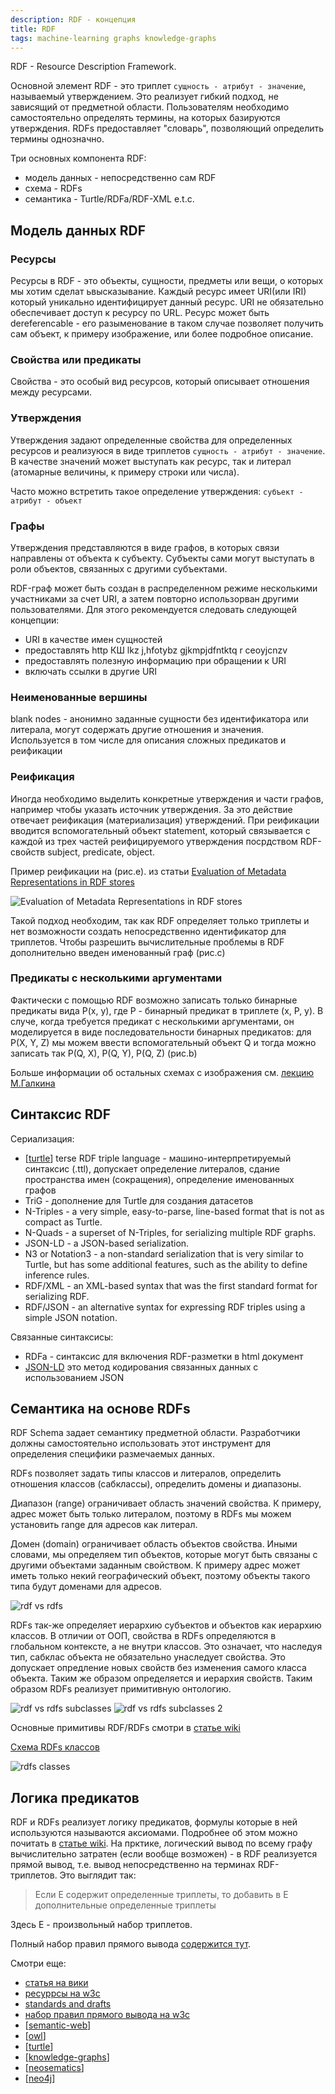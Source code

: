```yaml
---
description: RDF - концепция
title: RDF
tags: machine-learning graphs knowledge-graphs
---
```

RDF - Resource Description Framework.

Основной элемент RDF - это триплет `сущность - атрибут - значение`, называемый утверждением. Это реализует гибкий подход, не зависящий от предметной области. Пользователям необходимо самостоятельно определять термины, на которых базируются утверждения. RDFs предоставляет "словарь", позволяющий определить термины однозначно.

Три основных компонента RDF:

- модель данных - непосредственно сам RDF
- схема - RDFs
- семантика - Turtle/RDFa/RDF-XML e.t.c.

## Модель данных RDF

### Ресурсы

Ресурсы в RDF - это объекты, сущности, предметы или вещи, о которых мы хотим сделат ьвысказывание. Каждый ресурс имеет URI(или IRI) который уникально идентифицирует данный ресурс. URI не обязательно обеспечивает доступ к ресурсу по URL. Ресурс может быть dereferencable - его разыменование в таком случае позволяет получить сам объект, к примеру изображение, или более подробное описание.

### Свойства или предикаты

Свойства - это особый вид ресурсов, который описывает отношения между ресурсами.

### Утверждения

Утверждения задают определенные свойства для определенных ресурсов и реализуюся в виде триплетов `сущность - атрибут - значение`. В качестве значений может выступать как ресурс, так и литерал (атомарные величины, к примеру строки или числа).

Часто можно встретить такое определение утверждения: `субъект - атрибут - объект`

### Графы

Утверждения представляются в виде графов, в которых связи направлены от объекта к субъекту. Субъекты сами могут выступать в роли объектов, связанных с другими субъектами.

RDF-граф может быть создан в распределенном режиме несколькими участниками за счет URI, а затем повторно использорван другими пользователями. Для этого рекомендуется следовать следующей концепции:

- URI в качестве имен сущностей
- предоставлять http КШ lkz j,hfotybz gjkmpjdfntktq r ceoyjcnzv
- предоставлять полезную информацию при обращении к URI
- включать ссылки в другие URI

### Неименованные вершины

blank nodes - анонимно заданные сущности без идентификатора или литерала, могут содержать другие отношения и значения. Используется в том числе для описания сложных предикатов и реификации

### Реификация

Иногда необходимо выделить конкретные утверждения и части графов, например чтобы указать источник утверждения. За это действие отвечает реификация (материализация) утверждений. При реификации вводится вспомогательный объект statement, который связывается с каждой из трех частей реифицируемого утверждения посрдством RDF-свойств subject, predicate, object.

Пример реификации на (рис.e). из статьи [Evaluation of Metadata Representations in RDF stores](http://www.semantic-web-journal.net/system/files/swj1791.pdf)

![Evaluation of Metadata Representations in RDF stores](../attachments/2023-01-08-01-43-11.png)

Такой подход необходим, так как RDF определяет только триплеты и нет возможности создать непосредственно идентификатор для триплетов. Чтобы разрешить вычислительные проблемы в RDF дополнительно введен именованный граф (рис.c)

### Предикаты с несколькими аргументами

Фактически с помощью RDF возможно записать только бинарные предикаты вида P(x, y), где P - бинарный предикат в триплете (x, P, y). В случе, когда требуется предикат с несколькими аргументами, он моделируется в виде последовательности бинарных предикатов: для P(X, Y, Z) мы можем ввести вспомогательный объект Q и тогда можно записать так P(Q, X), P(Q, Y), P(Q, Z) (рис.b)

Больше информации об остальных схемах с изображения см. [лекцию М.Галкина](https://migalkin.github.io/kgcourse2021/lectures/lecture4)

## Синтаксис RDF

Сериализация:

- [[turtle]] terse RDF triple language - машино-интерпретируемый синтаксис (.ttl), допускает определение литералов, сдание пространства имен (сокращения), определение именованных графов
- TriG - дополнение для Turtle для создания датасетов
- N-Triples - a very simple, easy-to-parse, line-based format that is not as compact as Turtle.
- N-Quads -  a superset of N-Triples, for serializing multiple RDF graphs.
- JSON-LD - a JSON-based serialization.
- N3 or Notation3 - a non-standard serialization that is very similar to Turtle, but has some additional features, such as the ability to define inference rules.
- RDF/XML - an XML-based syntax that was the first standard format for serializing RDF.
- RDF/JSON - an alternative syntax for expressing RDF triples using a simple JSON notation.

Связанные синтаксисы:

- RDFa - синтаксис для включения RDF-разметки в html документ
- [JSON-LD](https://en.wikipedia.org/wiki/JSON-LD) это метод кодирования связанных данных с использованием JSON

## Семантика на основе RDFs

RDF Schema задает семантику предметной области. Разработчики должны самостоятельно использовать этот инструмент для определения специфики размечаемых данных.

RDFs позволяет задать типы классов и литералов, определить отношения классов (сабклассы), определить домены и диапазоны.

Диапазон (range) ограничивает область значений свойства. К примеру, адрес может быть только литералом, поэтому в RDFs мы можем установить range для адресов как литерал.

Домен (domain) ограничивает область объектов свойства. Иными словами, мы определяем тип объектов, которые могут быть связаны с другими объектами заданным свойством. К примеру адрес может иметь только некий географический объект, поэтому объекты такого типа будут доменами для адресов.

![rdf vs rdfs](../attachments/2023-01-08-18-59-26.png)

RDFs так-же определяет иерархию субъектов и объектов как иерархию классов. В отличии от ООП, свойства в RDFs определяются в глобальном контексте, а не внутри классов. Это означает, что наследуя тип, сабклас объекта не обязательно унаследует свойства. Это допускает опредление новых свойств без изменения самого класса объекта. Таким же образом определяется и иерархия свойств. Таким образом RDFs реализует примитивную онтологию.

![rdf vs rdfs subclasses](../attachments/2023-01-08-19-06-27.png)
![rdf vs rdfs subclasses 2](../attachments/2023-01-08-20-19-14.png)

Основные примитивы RDF/RDFs смотри в [статье wiki](https://en.wikipedia.org/wiki/Resource_Description_Framework#rdfs)

[Схема RDFs классов](https://www.w3.org/TR/rdf-schema/#ch_classes)

![rdfs classes](../attachments/2023-02-06-23-37-03.png)

## Логика предикатов

RDF и RDFs реализует логику предикатов, формулы которые в ней используются называются аксиомами. Подробнее об этом можно почитать в [статье wiki](https://en.wikipedia.org/wiki/First-order_logic). На прктике, логический вывод по всему графу вычислительно затратен (если вообще возможен) - в RDF реализуется прямой вывод, т.е. вывод непосредственно на терминах RDF-триплетов. Это выглядит так:

> Если E содержит определенные триплеты, то добавить в E дополнительные определенные триплеты

Здесь E - произвольный набор триплетов.

Полный набор правил прямого вывода [содержится тут](https://www.w3.org/TR/rdf11-mt/).

Смотри еще:

- [статья на вики](https://en.wikipedia.org/wiki/Resource_Description_Framework)
- [ресуррсы на w3c](https://www.w3.org/RDF/)
- [standards and drafts](https://www.w3.org/TR/?tag=data)
- [набор правил прямого вывода на w3c](https://www.w3.org/TR/rdf11-mt/)
- [[semantic-web]]
- [[owl]]
- [[turtle]]
- [[knowledge-graphs]]
- [[neosematics]]
- [[neo4j]]

[//begin]: # "Autogenerated link references for markdown compatibility"
[turtle]: turtle "Turtle for RDF"
[semantic-web]: semantic-web "Semantic web"
[owl]: owl "OWL ontology"
[knowledge-graphs]: ../lists/knowledge-graphs "Knowledge graphs"
[neosematics]: neosematics "Neosematics"
[neo4j]: neo4j "Neo4j graph data base"
[//end]: # "Autogenerated link references"